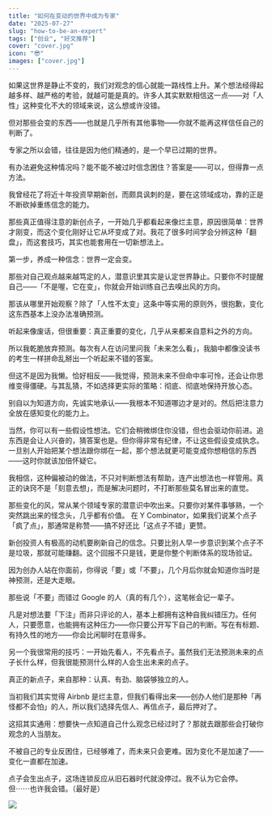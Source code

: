 ```yaml
---
title: "如何在变动的世界中成为专家"
date: "2025-07-27"
slug: "how-to-be-an-expert"
tags: ["创业", "好文推荐"]
cover: "cover.jpg"
icon: "😎"
images: ["cover.jpg"]
---
```

如果这世界是静止不变的，我们对观念的信心就能一路线性上升。某个想法经得起越多样、越严格的考验，就越可能是真的。许多人其实默默相信这一点——对「人性」这种变化不大的领域来说，这么想或许没错。



但对那些会变的东西——也就是几乎所有其他事物——你就不能再这样信任自己的判断了。



专家之所以会错，往往是因为他们精通的，是一个早已过期的世界。



有办法避免这种情况吗？能不能不被过时信念困住？答案是——可以，但得靠一点方法。



我曾经花了将近十年投资早期新创，而颇具讽刺的是，要在这领域成功，靠的正是不断砍掉重练信念的能力。



那些真正值得注意的新创点子，一开始几乎都看起来像烂主意，原因很简单：世界才刚变，而这个变化刚好让它从坏变成了对。我花了很多时间学会分辨这种「翻盘」，而这套技巧，其实也能套用在一切新想法上。



第一步，养成一种信念：世界一定会变。



那些对自己观点越来越笃定的人，潜意识里其实是认定世界静止。只要你不时提醒自己——「不是喔，它在变」，你就会开始训练自己去嗅出风的方向。



那该从哪里开始观察？除了「人性不太变」这条中等实用的原则外，很抱歉，变化这东西基本上没办法准确预测。



听起来像废话，但很重要：真正重要的变化，几乎从来都来自意料之外的方向。



所以我乾脆放弃预测。每次有人在访问里问我「未来怎么看」，我脑中都像没读书的考生一样拼命乱掰出一个听起来不错的答案。



但这不是因为我懒。恰好相反——我觉得，预测未来不但命中率可怜，还会让你思维变得僵硬。与其乱猜，不如选择更实际的策略：彻底、彻底地保持开放心态。



别自以为知道方向，先诚实地承认——我根本不知道哪边才是对的。然后把注意力全放在感知变化的能力上。



当然，你可以有一些假设性想法。它们会稍微绑住你没错，但也会驱动你前进。追东西是会让人兴奋的，猜答案也是。但你得非常有纪律，不让这些假设变成执念。
一旦别人开始把某个想法跟你绑在一起，那个想法就更可能变成你想相信的东西——这时你就该加倍怀疑它。



我相信，这种偏被动的做法，不只对判断想法有帮助，连产出想法也一样管用。真正的诀窍不是「刻意去想」，而是解决问题时，不打断那些莫名冒出来的直觉。



那些变化的风，常从某个领域专家的潜意识中吹出来。只要你对某件事够熟，一个突然跳出来的怪念头，几乎都有价值。
在 Y Combinator，如果我们说某个点子「疯了点」，那通常是称赞——搞不好还比「这点子不错」更赞。



新创投资人有极高的动机要刷新自己的信念。只要比别人早一步意识到某个点子不是垃圾，那就可能赚翻。这个回报不只是钱，更是你整个判断体系的现场验证。



因为创办人站在你面前，你得说「要」或「不要」，几个月后你就会知道你当时是神预测，还是大走眼。



那些说「不要」而错过 Google 的人（真的有几个），这笔帐会记一辈子。



凡是对想法要「下注」而非只评论的人，基本上都拥有这种自我纠错压力。任何人，只要愿意，也能拥有这种压力——你只要公开写下自己的判断。写在有标题、有持久性的地方——你会比闲聊时在意得多。



另一个我很常用的技巧：一开始先看人，不先看点子。虽然我们无法预测未来的点子长什么样，但我很能预测什么样的人会生出未来的点子。



真正的新点子，来自那种：认真、有劲、脑袋够独立的人。



当初我们其实觉得 Airbnb 是烂主意，但我们看得出来——创办人他们是那种「再怪都不会怕」的人，所以我们选择先信人、再信点子，最后押对了。



这招其实通用：想要快一点知道自己什么观念已经过时了？那就去跟那些会打破你观念的人当朋友。



不被自己的专业反困住，已经够难了，而未来只会更难。因为变化不是加速了——变化一直都在加速。



点子会生出点子，这场连锁反应从旧石器时代就没停过。我不认为它会停。
但⋯⋯也许我会错。（最好是）




![](https://prod-files-secure.s3.us-west-2.amazonaws.com/112d0858-5090-4d34-a606-b75eb8d65fd2/46476355-9cf3-4e99-9b7a-3531bc426380/1000202064.png?X-Amz-Algorithm=AWS4-HMAC-SHA256&X-Amz-Content-Sha256=UNSIGNED-PAYLOAD&X-Amz-Credential=ASIAZI2LB466UA3GG46M%2F20250925%2Fus-west-2%2Fs3%2Faws4_request&X-Amz-Date=20250925T134056Z&X-Amz-Expires=3600&X-Amz-Security-Token=IQoJb3JpZ2luX2VjEO7%2F%2F%2F%2F%2F%2F%2F%2F%2F%2FwEaCXVzLXdlc3QtMiJHMEUCIF%2BZbZcOkgWrTERIhXaiykgzojsRRc4qvvfC1fKg0lSVAiEAucn7si5VICc8GklLjnXjbKjkhDvy7OSYrrQaf8ahY2wq%2FwMIdxAAGgw2Mzc0MjMxODM4MDUiDLnCCtnX3ZqCrHVg0ircA25oqMuO8qmjJg1eSHFd9gRjnZerdqG9JKEMnEsCWOOh5Vn216k2kZG9JSIBhTJSbe%2F54au7jSdH5v8V9b2OuxGgpmOzPqO4WlGUdTaTi5vsBgErX4WMQfk8fnuFJPIcLh0fN78IqVs1zNpYa7ee%2BosJ3g47RkLwdvxnMSPnjdNRhwD1KAQ3cD%2Bq%2BqXES9EhLNik4x3OpLRXLWaKjnLd72jZdfDFIIqHWl2i2q%2FxpZs4CWbBO4hTd%2BkLJqgUrFX2ql0TrOqZxrs0fy3zMB3QpHKPEULF8NTA4okUYRuVidnoN15McuHZ3vtZ%2FBFaxSW2sKuqYMpNpUf7v10CkX%2BaCyvBRqJmV%2Bn8ZYxRX6WkOHjSr5qyoDNGW5TPKu2DD7qS0MGj%2BWkPc1mzhVhjGrEzgVIUoDPWyhLAtvCxaLcsDjPGhmdF0LtlpkIjgsT74%2BFwLpFYmCtKdjZ2x9s6MVqK5JngtQcBh%2BY%2FB%2B35KmIsXKQnmCMRn5oZwzGQ7kZ6vicTq8QxxNX64tsw8Av0MpM8iAN%2BxglRh4xfffHZpJTmTJF9dsZi5S5sbKf%2Fe%2FiKKh7SYyNgN1e0FfACeg7mzhWhaQ70j4xsWLPsS4IqgvjIJw7XtH89dRioYdaTiBCXMPaJ1cYGOqUB%2Bya%2FSib1ZsCOpg5GfhoFDwquINLaUgpWnTzvwHJyvDPstblCD4%2BJOH50A4YzeGFWHbTVEvqtzUviKjwQJW4b9f2XbWNU%2B6l%2BsgGFPbvMEKEzRHGb7VOwz50%2F4b3JgDle225nR71RgGUpCIDXhzZlHSJtWSPzgwK%2BcxV2M%2FnYd2nJ2ylCDREm%2F%2FLNCYNFcoKgnwkuarK8zPriFBiAQWeFHaGFscp6&X-Amz-Signature=c65ba40e5ed2aa4a714381b5020fe7dcfc5fbf1a07d4b5229f5db690ce503312&X-Amz-SignedHeaders=host&x-amz-checksum-mode=ENABLED&x-id=GetObject)

